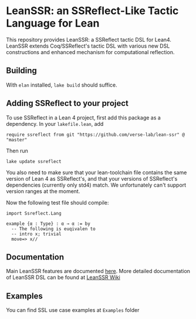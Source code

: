 # LeanSSR: an SSReflect-Like Tactic Language for Lean

This repository provides LeanSSR: a SSReflect tactic DSL for Lean4. LeanSSR extends Coq/SSReflect's tactic DSL with various new DSL constructions and enhanced mechanism for computational reflection.

## Building 

With `elan` installed, `lake build` should suffice.

## Adding SSReflect to your project

To use SSReflect in a Lean 4 project, first add this package as a dependency. In your `lakefile.lean`, add

```lean
require ssreflect from git "https://github.com/verse-lab/lean-ssr" @ "master"
```

Then run 

```
lake update ssreflect
```

You also need to make sure that your lean-toolchain file contains the same version of Lean 4 as SSReflect's, and that your versions of SSReflect's dependencies (currently only std4) match. We unfortunately can't support version ranges at the moment.

Now the following test file should compile:

```lean
import Ssreflect.Lang

example {α : Type} : α → α := by
  -- The following is euqivalen to 
  -- intro x; trivial
  move=> x//
```

## Documentation

Main LeanSSR features are documented [here](https://arxiv.org/abs/2403.12733). More detailed documentation of LeanSSR DSL can be found at [LeanSSR Wiki](https://github.com/verse-lab/lean-ssr/wiki)

## Examples

You can find SSL use case examples at `Examples` folder
